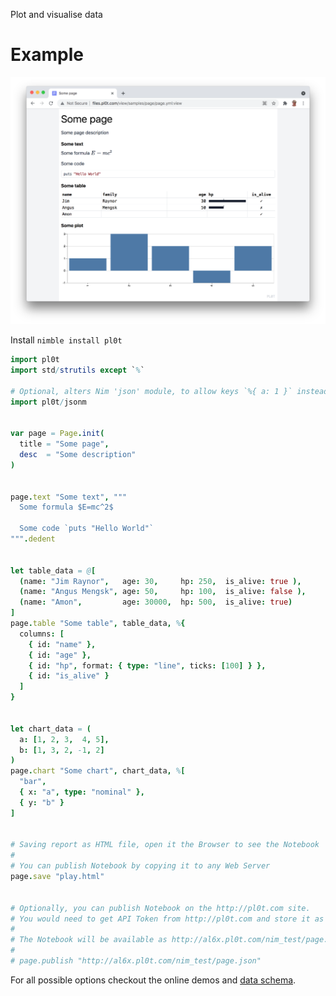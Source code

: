 Plot and visualise data

# Example

![](pl0t/pl0t-screenshot.png)

Install `nimble install pl0t`

```Nim
import pl0t
import std/strutils except `%`

# Optional, alters Nim 'json' module, to allow keys `%{ a: 1 }` instead of `%{ "a": 1 }`
import pl0t/jsonm


var page = Page.init(
  title = "Some page",
  desc  = "Some description"
)


page.text "Some text", """
  Some formula $E=mc^2$

  Some code `puts "Hello World"`
""".dedent


let table_data = @[
  (name: "Jim Raynor",   age: 30,     hp: 250,  is_alive: true ),
  (name: "Angus Mengsk", age: 50,     hp: 100,  is_alive: false ),
  (name: "Amon",         age: 30000,  hp: 500,  is_alive: true)
]
page.table "Some table", table_data, %{
  columns: [
    { id: "name" },
    { id: "age" },
    { id: "hp", format: { type: "line", ticks: [100] } },
    { id: "is_alive" }
  ]
}


let chart_data = (
  a: [1, 2, 3,  4, 5],
  b: [1, 3, 2, -1, 2]
)
page.chart "Some chart", chart_data, %[
  "bar",
  { x: "a", type: "nominal" },
  { y: "b" }
]


# Saving report as HTML file, open it the Browser to see the Notebook
#
# You can publish Notebook by copying it to any Web Server
page.save "play.html"


# Optionally, you can publish Notebook on the http://pl0t.com site.
# You would need to get API Token from http://pl0t.com and store it as `plot_api_token` env variable
#
# The Notebook will be available as http://al6x.pl0t.com/nim_test/page.json:view
#
# page.publish "http://al6x.pl0t.com/nim_test/page.json"
```

For all possible options checkout the online demos and
  [data schema](https://github.com/al6x/pl0t/blob/main/files/view/schema/blocks.ts).